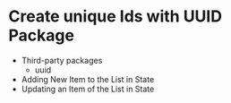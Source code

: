 # Create unique Ids with UUID Package

- Third-party packages
  - uuid
- Adding New Item to the List in State
- Updating an Item of the List in State
